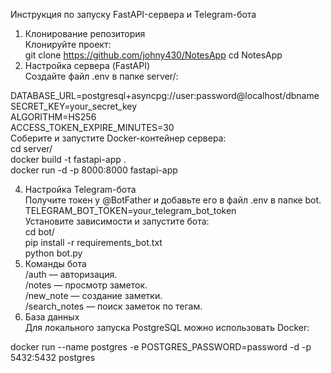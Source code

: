 Инструкция по запуску FastAPI-сервера и Telegram-бота    
1. Клонирование репозитория  
Клонируйте проект:  
git clone https://github.com/johny430/NotesApp
cd NotesApp
3. Настройка сервера (FastAPI)  
Создайте файл .env в папке server/:  
  
DATABASE_URL=postgresql+asyncpg://user:password@localhost/dbname   
SECRET_KEY=your_secret_key  
ALGORITHM=HS256  
ACCESS_TOKEN_EXPIRE_MINUTES=30  
Соберите и запустите Docker-контейнер сервера:  
cd server/  
docker build -t fastapi-app .  
docker run -d -p 8000:8000 fastapi-app  

4. Настройка Telegram-бота  
Получите токен у @BotFather и добавьте его в файл .env в папке bot.
TELEGRAM_BOT_TOKEN=your_telegram_bot_token  
Установите зависимости и запустите бота:  
cd bot/  
pip install -r requirements_bot.txt  
python bot.py  
5. Команды бота  
/auth — авторизация.  
/notes — просмотр заметок.  
/new_note — создание заметки.  
/search_notes — поиск заметок по тегам.  
7. База данных  
Для локального запуска PostgreSQL можно использовать Docker:  
  
docker run --name postgres -e POSTGRES_PASSWORD=password -d -p 5432:5432 postgres  
